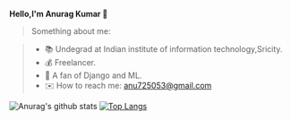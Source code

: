 **Hello,I'm Anurag Kumar 👋**
>Something about me:

> - :books: Undegrad at Indian institute of information technology,Sricity.
> - :moneybag: Freelancer.
> - 🌱 A fan of Django and ML.
> - ✉️ How to reach me: anu725053@gmail.com

![Anurag's github stats](https://github-readme-stats.vercel.app/api?username=anu725053&show_icons=true&theme=dracula)
[![Top Langs](https://github-readme-stats.vercel.app/api/top-langs/?username=anu725053&layout=compact)](https://github.com/anuraghazra/github-readme-stats)
